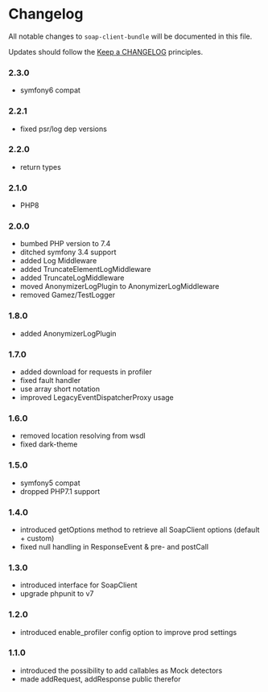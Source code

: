# Changelog

All notable changes to `soap-client-bundle` will be documented in this file.

Updates should follow the [Keep a CHANGELOG](http://keepachangelog.com/) principles.

### 2.3.0
  - symfony6 compat
### 2.2.1
  - fixed psr/log dep versions
### 2.2.0
  - return types
### 2.1.0
  - PHP8
### 2.0.0
  - bumbed PHP version to 7.4
  - ditched symfony 3.4 support
  - added Log Middleware
  - added TruncateElementLogMiddleware
  - added TruncateLogMiddleware
  - moved AnonymizerLogPlugin to AnonymizerLogMiddleware
  - removed Gamez/TestLogger
### 1.8.0
  - added AnonymizerLogPlugin
### 1.7.0  
  - added download for requests in profiler
  - fixed fault handler
  - use array short notation
  - improved LegacyEventDispatcherProxy usage
### 1.6.0  
  - removed location resolving from wsdl  
  - fixed dark-theme
### 1.5.0  
  - symfony5 compat  
  - dropped PHP7.1 support
### 1.4.0
  - introduced getOptions method to retrieve all SoapClient options (default + custom)
  - fixed null handling in ResponseEvent & pre- and postCall
### 1.3.0
  - introduced interface for SoapClient
  - upgrade phpunit to v7
### 1.2.0
  - introduced enable_profiler config option to improve prod settings
### 1.1.0
  - introduced the possibility to add callables as Mock detectors
  - made addRequest, addResponse public therefor

